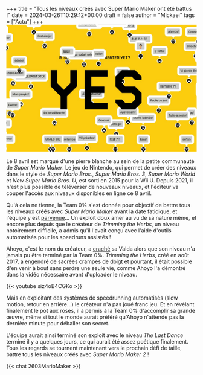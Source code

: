 +++
title = "Tous les niveaux créés avec Super Mario Maker ont été battus !"
date = 2024-03-26T10:29:12+00:00
draft = false
author = "Mickael"
tags = ["Actu"]
+++ 
![Super Mario Maker](SuperMarioMaker.jpg "Ça c'est fait.") 

Le 8 avril est marqué d'une pierre blanche au sein de la petite communauté de *Super Mario Maker*. Le jeu de Nintendo, qui permet de créer des niveaux dans le style de *Super Mario Bros.*, *Super Mario Bros. 3*, *Super Mario World* et *New Super Mario Bros. U*, est sorti en 2015 pour la Wii U. Depuis 2021, il n'est plus possible de téléverser de nouveaux niveaux, et l'éditeur va couper l'accès aux niveaux disponibles en ligne ce 8 avril.

Qu'à cela ne tienne, la Team 0% s'est donnée pour objectif de battre tous les niveaux créés avec *Super Mario Maker* avant la date fatidique, et l'équipe y est [parvenue](https://twitter.com/Team0Percent/status/1771287689397989400)… Un exploit doux amer au vu de sa nature même, et encore plus depuis que le créateur de *Trimming the Herbs*, un niveau notoirement difficile, a admis qu'il l'avait conçu avec l'aide d'outils automatisés pour les speedruns assistés !

Ahoyo, c'est le nom du créateur, a [craché](https://twitter.com/Ahoyoo_Twitch/status/1771286936944099483) sa Valda alors que son niveau n'a jamais pu être terminé par la Team 0%. *Trimming the Herbs*, créé en août 2017, a engendré de sacrées crampes de doigt et pourtant, il était possible d'en venir à bout sans perdre une seule vie, comme Ahoyo l'a démontré dans la vidéo nécessaire avant d'uploader le niveau.

{{< youtube siz4oB4CGKo >}} 

Mais en exploitant des systèmes de speedrunning automatisés (slow motion, retour en arrière…) le créateur n'a pas joué franc jeu. Et en révélant finalement le pot aux roses, il a permis à la Team 0% d'accomplir sa grande œuvre, même si tout le monde aurait préféré qu'Ahoyo n'attende pas la dernière minute pour déballer son secret.

L'équipe aurait ainsi terminé son exploit avec le niveau *The Last Dance* terminé il y a quelques jours, ce qui aurait été assez poétique finalement. Tous les regards se tournent maintenant vers le prochain défi de taille, battre tous les niveaux créés avec *Super Mario Maker 2* !

 {{< chat 2603MarioMaker >}}
